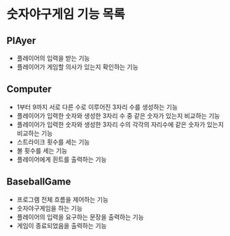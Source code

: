# 숫자야구게임 기능 목록
## PlAyer
- 플레이어의 입력을 받는 기능
- 플레이어가 게임할 의사가 있는지 확인하는 기능

## Computer
- 1부터 9까지 서로 다른 수로 이루어진 3자리 수를 생성하는 기능
- 플레이어가 입력한 숫자와 생성한 3자리 수 중 같은 숫자가 있는지 비교하는 기능
- 플레이어가 입력한 숫자와 생성한 3자리 수의 각각의 자리수에 같은 숫자가 있는지 비교하는 기능
- 스트라이크 횟수를 세는 기능
- 볼 횟수를 세는 기능
- 플레이어에게 흰트를 출력하는 기능

## BaseballGame
- 프로그램 전체 흐름을 제어하는 기능
- 숫자야구게임을 하는 기능
- 플레이어의 입력을 요구하는 문장을 출력하는 기능
- 게임이 종료되었음을 출력하는 기능
